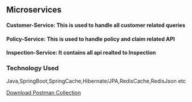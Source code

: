 ## Microservices


 
 #### Customer-Service:  This is used to handle all customer related queries 
 
 #### Policy-Service: This is used to handle policy and claim related API
 
 #### Inspection-Service: It contains all api realted to Inspection

### Technology Used
 Java,SpringBoot,SpringCache,Hibernate/JPA,RedisCache,RedisJson etc

[Download Postman Collection](https://github.com/sagarmal624/RedisLabs-Policy-Service/blob/master/Redis%20Lab.postman_collection.json)

 
